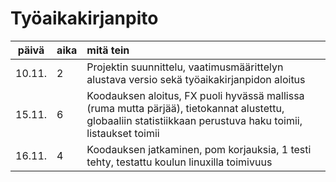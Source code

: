 # Työaikakirjanpito  
  
| päivä | aika | mitä tein   |  
|  :--: |:-----| :-----|
| 10.11. | 2 | Projektin suunnittelu, vaatimusmäärittelyn alustava versio sekä työaikakirjanpidon aloitus |
| 15.11. | 6 | Koodauksen aloitus, FX puoli hyvässä mallissa (ruma mutta pärjää), tietokannat alustettu, globaaliin statistiikkaan perustuva haku toimii, listaukset toimii |
| 16.11. | 4 | Koodauksen jatkaminen, pom korjauksia, 1 testi tehty, testattu koulun linuxilla toimivuus |


